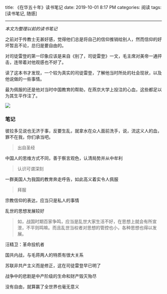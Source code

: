 title: 《在华五十年》读书笔记
date: 2019-10-01 8:17 PM
categories: 阅读
tags: [读书笔记, 随感]


---

*本文为整理以前的读书笔记*

之前对于传教士无甚好感，觉得他们总是将自己的信仰推销给别人，然而信仰的好坏暂且不论，总归是要自由的。

对司徒雷登的第一印象应该是来自《别了，司徒雷登》一文，毛主席对美帝一通抨击，连带着对他观感也不好了。

读了这本书才发现，一个较为真实的司徒雷登，了解他当时所处的社会现状，以及他说做的一些事情。

最为佩服的还是他对当时中国教育的帮助，在燕京大学上投注的心血，这些都足以为其生平作注了。

<!--more-->

![](http://image.runjf.com/mweb/2019-10-02-15699994564737.jpg)

### 笔记

彼拉多见说也无济于事，反要生乱，就拿水在众人面前洗手，说，流这义人的血，罪不在我，你们承当吧。
> 出自圣经

中国人的思维方式不同，善于察言观色，认清局势并从中牟利
> 认识可谓深刻

一群美国人为我国的教育奔走呼告，如此高义着实令人佩服
> 拜服

宗教信仰的表达，应当只是私人的事情

乱世的思想发展较好
> 如，战国时期百家争鸣，应当是乱世大家生活不好，在思想上就会有所宣泄，不平则鸣嘛。而且乱世当权者对思想的管控也小，各种思想也得以发展。

汪精卫：革命投机者

国共内战，与毛蒋两人的特质有很大关系

苏联非共产主义而是修正，这在司徒雷登早已明了

战争中的悲剧是中产阶级的生命和财产毁灭殆尽

没有自由，就算赢了全世界也毫无意义
